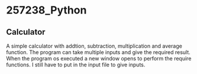 # 257238_Python
## Calculator
A simple calculator with addtion, subtraction, multiplication and average function. The program can take multiple inputs and give the required result.
When the program os executed a new window opens to perform the require functions. I still have to put in the input file to give inputs.

